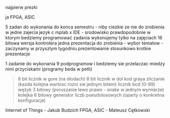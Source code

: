 najpierw prezki  

ja FPGA, ASIC


5 zadan do wykonania do konca semestru - niby ciezkie ze nie do zrobienia w jedne zajecia 
jezyk c
mplab x IDE - srodowisko prawdopodobnie w ktorym bedziemy programować 
zadania wykonujemy tylko na zajęciach
16 bitowa wersja kontrolera
jedna prezentacja do zrobienia - wybor tematow - zaczynamy w przyszlym tygodniu prezentowanie 
stosunkowo krotkie prezentacje 

1 zadanie
do wykonania 9 podprogramow i bedziemy sie przelaczac miedzy nimi przyciskami (programy beda w petli) 
> 8 bit licznik w gore (na diodach)
> 8 bit licznik w dol
> kod graya zliczanie (kazda kolejna wartosc rozni sie jednym bitem)
> licznik bcd (0-99)
> wężyk 3 bitowy (poruszanie lewo prawo - snake w jednym wymiarze)
> kolejka 
> 6 bitowy generator liczb pseudolosowych (oparty o konkretna konfiguracje)


  Internet of Things - Jakub Budzich
  FPGA, ASIC - Mateusz Cętkowski 
